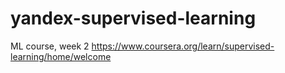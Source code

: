 # yandex-supervised-learning
ML course, week 2
https://www.coursera.org/learn/supervised-learning/home/welcome
